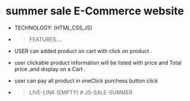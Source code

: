 # summer sale E-Commerce website 

- TECHNOLOGY: (HTML,CSS,JS) 

- > FEATURES....

- USER can added  product on cart  with click on product .
- user clickable product information will be listed  with price and Total price ,and display on a Cart . 


- user can  pay all product in oneClick purchess button click 


- > LIVE-LINK (EMPTY)
#   J S - S A L E - S U M M E R 
 
 
